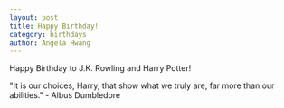 ```yaml
---
layout: post
title: Happy Birthday!
category: birthdays
author: Angela Hwang
---
```


Happy Birthday to J.K. Rowling and Harry Potter!

"It is our choices, Harry, that show what we truly are, far more than our abilities." - Albus Dumbledore
